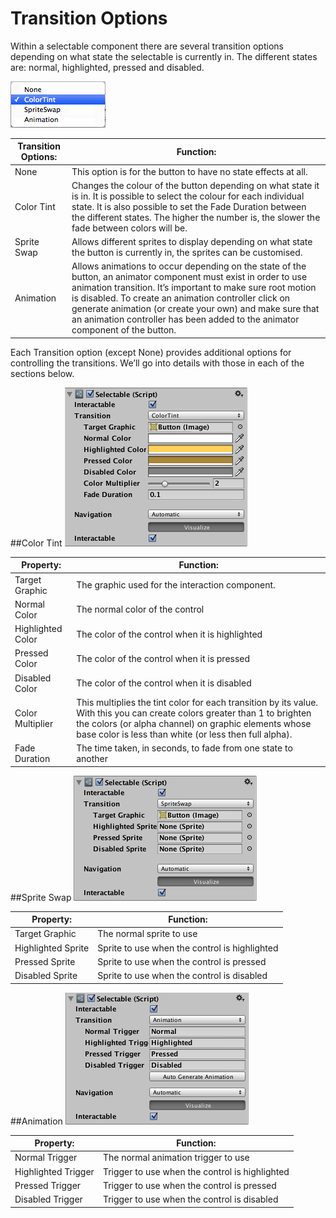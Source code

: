# Transition Options

Within a selectable component there are several transition options depending on what state the selectable is currently in. The different states are: normal, highlighted, pressed and disabled.

![](Main/UI_SelectableTransition.png)

| Transition Options:	 | Function: |
| -- | -- |
| None	 | This option is for the button to have no state effects at all. |
| Color Tint	 | Changes the colour of the button depending on what state it is in. It is possible to select the colour for each individual state. It is also possible to set the Fade Duration between the different states. The higher the number is, the slower the fade between colors will be. |
| Sprite Swap	 | Allows different sprites to display depending on what state the button is currently in, the sprites can be customised. |
| Animation	 | Allows animations to occur depending on the state of the button, an animator component must exist in order to use animation transition. It’s important to make sure root motion is disabled. To create an animation controller click on generate animation (or create your own) and make sure that an animation controller has been added to the animator component of the button. |
Each Transition option (except None) provides additional options for controlling the transitions. We’ll go into details with those in each of the sections below.

##Color Tint
![](Main/UI_SelectableColorTint.png)

| Property:	 | Function: |
| -- | -- |
| Target Graphic	 | The graphic used for the interaction component. |
| Normal Color	 | The normal color of the control |
| Highlighted Color	 | The color of the control when it is highlighted |
| Pressed Color	 | The color of the control when it is pressed |
| Disabled Color	 | The color of the control when it is disabled |
| Color Multiplier	 | This multiplies the tint color for each transition by its value. With this you can create colors greater than 1 to brighten the colors (or alpha channel) on graphic elements whose base color is less than white (or less then full alpha). |
| Fade Duration	 | The time taken, in seconds, to fade from one state to another |
##Sprite Swap
![](Main/UI_SelectableSpriteSwap.png)

| Property:	 | Function: |
| -- | -- |
| Target Graphic	 | The normal sprite to use |
| Highlighted Sprite	 | Sprite to use when the control is highlighted |
| Pressed Sprite	 | Sprite to use when the control is pressed |
| Disabled Sprite	 | Sprite to use when the control is disabled |
##Animation
![](Main/UI_SelectableAnimation.png)

| Property:	 | Function: |
| -- | -- |
| Normal Trigger	 | The normal animation trigger to use |
| Highlighted Trigger	 | Trigger to use when the control is highlighted |
| Pressed Trigger	 | Trigger to use when the control is pressed |
| Disabled Trigger	 | Trigger to use when the control is disabled |